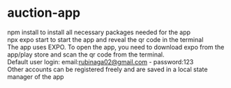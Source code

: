 # auction-app
npm install to install all necessary packages needed for the app <br>
npx expo start to start the app and reveal the qr code in the terminal <br>
The app uses EXPO. To open the app, you need to download expo from the app/play store and scan the qr code from the terminal. <br>
Default user login: email:rubinaga02@gmail.com - password:123 <br>
Other accounts can be registered freely and are saved in a local state manager of the app<br>
